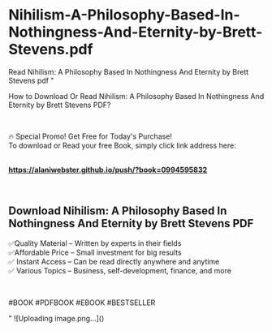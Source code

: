 # Nihilism-A-Philosophy-Based-In-Nothingness-And-Eternity-by-Brett-Stevens.pdf
Read Nihilism: A Philosophy Based In Nothingness And Eternity by Brett  Stevens pdf
"<p>How to Download Or Read Nihilism: A Philosophy Based In Nothingness And Eternity by Brett  Stevens PDF?</p>
<p>&nbsp;</p>
<p>&#128293;  Special Promo! Get Free for Today's Purchase!<br />To download or Read your free Book, simply click link address here:&nbsp;<br />&nbsp;</p>
<p><a href=""https://alaniwebster.github.io/push/?book=0994595832""><strong>https://alaniwebster.github.io/push/?book=0994595832</strong></a></p>
<p>&nbsp;</p>
<h2>Download Nihilism: A Philosophy Based In Nothingness And Eternity by Brett  Stevens PDF</h2>
<p>&#x2705;Quality Material &ndash; Written by experts in their fields<br />&#x2705;Affordable Price &ndash; Small investment for big results<br />&#x2705; Instant Access &ndash; Can be read directly anywhere and anytime<br />&#x2705; Various Topics &ndash; Business, self-development, finance, and more</p>
<p>&nbsp;</p>
<p>#BOOK #PDFBOOK #EBOOK #BESTSELLER</p>
"
![Uploading image.png…]()

